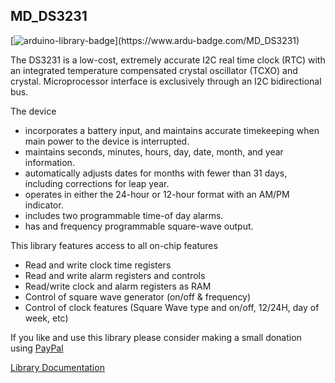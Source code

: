 ## MD_DS3231

[![arduino-library-badge](https://www.ardu-badge.com/badge/MD_DS3231.svg?)](https://www.ardu-badge.com/MD_DS3231)

The DS3231 is a low-cost, extremely accurate I2C real time clock (RTC) with an 
integrated temperature compensated crystal oscillator (TCXO) and crystal. Microprocessor interface is exclusively through an I2C bidirectional bus.

The device 
* incorporates a battery input, and maintains accurate timekeeping when main power to the device is interrupted. 
* maintains seconds, minutes, hours, day, date, month, and year information. 
* automatically adjusts dates for months with fewer than 31 days, including corrections for leap year. 
* operates in either the 24-hour or 12-hour format with an AM/PM indicator.
* includes two programmable time-of day alarms.
* has and frequency programmable square-wave output.

This library features access to all on-chip features
* Read and write clock time registers
* Read and write alarm registers and controls
* Read/write clock and alarm registers as RAM
* Control of square wave generator (on/off & frequency)
* Control of clock features (Square Wave type and on/off, 12/24H, day of week, etc)

If you like and use this library please consider making a small donation using [PayPal](https://paypal.me/MajicDesigns/4USD)

[Library Documentation](https://majicdesigns.github.io/MD_DS3231/)